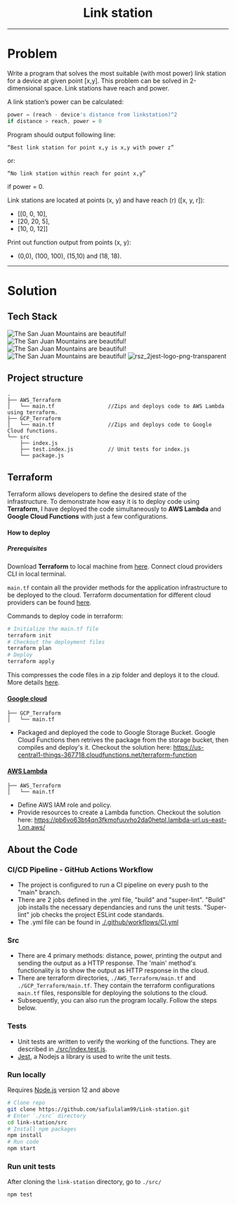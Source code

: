 <h1 align="center">Link station</h1>

---
# Problem

Write a program that solves the most suitable (with most power) link station for a device at given point [x,y].
This problem can be solved in 2-dimensional space. Link stations have reach and power.

A link station’s power can be calculated:

```javascript
power = (reach - device's distance from linkstation)^2
if distance > reach, power = 0
```

Program should output following line:

```
“Best link station for point x,y is x,y with power z”
```

or:

```
“No link station within reach for point x,y”
```

if power = 0.

Link stations are located at points (x, y) and have reach (r) ([x, y, r]):

- [[0, 0, 10],
- [20, 20, 5],
- [10, 0, 12]]

Print out function output from points (x, y):

- (0,0), (100, 100), (15,10) and (18, 18).


---
# Solution
## Tech Stack
![The San Juan Mountains are beautiful!](https://img.icons8.com/color/48/000000/javascript.png "San Juan Mountains") ![The San Juan Mountains are beautiful!](https://img.icons8.com/color/48/000000/terraform.png "San Juan Mountains") ![The San Juan Mountains are beautiful!](https://img.icons8.com/color/48/000000/amazon-web-services.png "San Juan Mountains") ![The San Juan Mountains are beautiful!](https://img.icons8.com/color/48/000000/google-cloud.png "San Juan Mountains") ![rsz_2jest-logo-png-transparent](https://user-images.githubusercontent.com/82179767/200190202-bff7a8b2-31a1-4275-b7d2-22aa6eff4025.png)

## Project structure

```
.
├── AWS_Terraform
│   └── main.tf                 //Zips and deploys code to AWS Lambda using terraform.
├── GCP_Terraform   
│   └── main.tf                 //Zips and deploys code to Google Cloud functions.
└── src
    ├── index.js
    ├── test.index.js           // Unit tests for index.js
    └── package.js
```
## Terraform


Terraform allows developers to define the desired state of the infrastructure.
To demonstrate how easy it is to deploy code using **Terraform**, I have deployed the code simultaneously to **AWS Lambda** and **Google Cloud Functions** with just a few configurations.

#### How to deploy 
##### Prerequisites
Download **Terraform** to local machine from [here](https://developer.hashicorp.com/terraform/downloads).
Connect cloud providers CLI in local terminal.

`main.tf` contain all the provider methods for the application infrastructure to be deployed to the cloud. Terraform documentation for different cloud providers can be found [here](https://developer.hashicorp.com/terraform/tutorials).  

Commands to deploy code in terraform:

``` sh
# Initialize the main.tf file
terraform init
# Checkout the deployment files
terraform plan
# Deploy
terraform apply
```
This compresses the code files in a zip folder and deploys it to the cloud. More details [here](https://developer.hashicorp.com/terraform/). 

#### [Google cloud](https://github.com/safiulalam99/Link-station/tree/main/GCP_Terraform)
```
├── GCP_Terraform
│   └── main.tf   
```
- Packaged and deployed the code to Google Storage Bucket. Google Cloud Functions then retrives the package from the storage bucket, then compiles and deploy's it.
Checkout the solution here:
https://us-central1-things-367718.cloudfunctions.net/terraform-function
#### [AWS Lambda](https://github.com/safiulalam99/Link-station/tree/main/AWS_Terraform)
```
├── AWS_Terraform
│   └── main.tf   
```
- Define AWS IAM role and policy. 
- Provide resources to create a Lambda function.
Checkout the solution here:
https://pb6vo63bt4qn3fkmofuuvho2da0hetpl.lambda-url.us-east-1.on.aws/
## About the Code
### CI/CD Pipeline - GitHub Actions Workflow
- The project is configured to run a CI pipeline on every push to the "main" branch. 
- There are 2 jobs defined in the .yml file, "build" and "super-lint". "Build" job installs the necessary dependancies and runs the unit tests.  "Super-lint" job checks the project ESLint code standards.
- The .yml file can be found in [./.github/workflows/CI.yml](https://github.com/safiulalam99/Link-station/tree/main/.github/workflows)
### Src
- There are 4 primary methods: distance, power, printing the output and sending the output as a HTTP response. The 'main' method's functionality is to show the output as HTTP response in the cloud.
- There are terraform directories, `./AWS_Terraform/main.tf` and `./GCP_Terraform/main.tf`. They contain the terraform configurations `main.tf` files, responsible for deploying the solutions to the cloud.
- Subsequently, you can also run the program locally. Follow the steps below.
### Tests
- Unit tests are written to verify the working of the functions. They are described in [./src/index.test.js](https://github.com/safiulalam99/Link-station/tree/main/src). 
- [Jest](https://jestjs.io/), a Nodejs a library is used to write the unit tests.



### Run locally

Requires [Node.js](https://nodejs.org/en/) version 12 and above
```sh
# Clone repo
git clone https://github.com/safiulalam99/Link-station.git
# Enter `./src` directory
cd link-station/src
# Install npm packages
npm install
# Run code
npm start
```


### Run unit tests

After cloning the `link-station` directory, go to `./src/`

```sh
npm test
```
